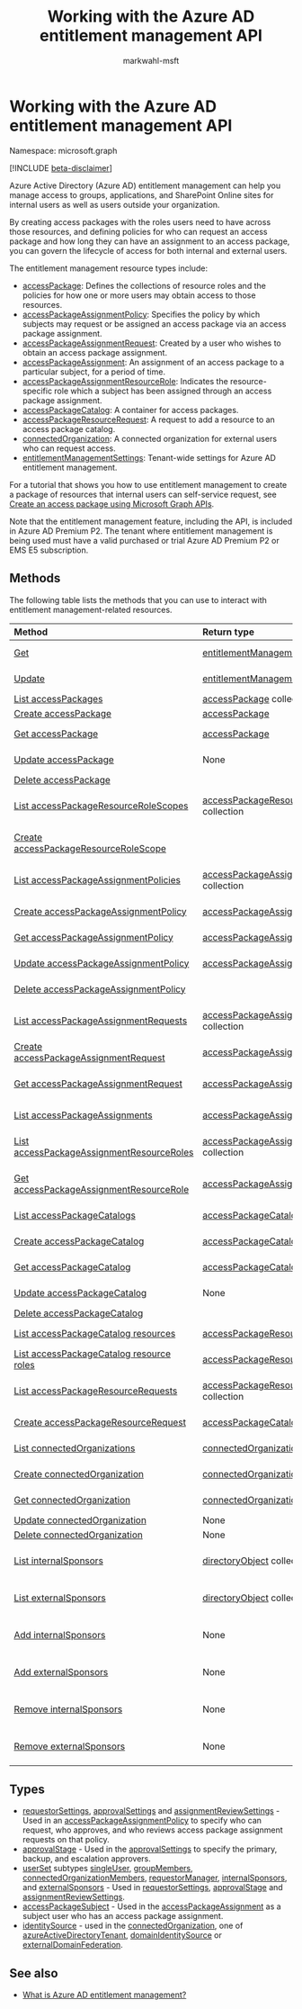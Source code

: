 ﻿---
title: "Working with the Azure AD entitlement management API"
description: "Govern access to resources including groups, apps and sites through Azure AD entitlement management"
localization_priority: Normal
author: "markwahl-msft"
ms.prod: "microsoft-identity-platform"
doc_type: "conceptualPageType"
---

# Working with the Azure AD entitlement management API

Namespace: microsoft.graph

[!INCLUDE [beta-disclaimer](../../includes/beta-disclaimer.md)]

Azure Active Directory (Azure AD) entitlement management can help you manage access to groups, applications, and SharePoint Online sites for internal users as well as users outside your organization.

By creating access packages with the roles users need to have across those resources, and defining policies for who can request an access package and how long they can have an assignment to an access package, you can govern the lifecycle of access for both internal and external users.

The entitlement management resource types include:

- [accessPackage](accesspackage.md): Defines the collections of resource roles and the policies for how one or more users may obtain access to those resources.
- [accessPackageAssignmentPolicy](accesspackageassignmentpolicy.md): Specifies the policy by which subjects may request or be assigned an access package via an access package assignment.
- [accessPackageAssignmentRequest](accesspackageassignmentrequest.md): Created by a user who wishes to obtain an access package assignment.
- [accessPackageAssignment](accesspackageassignment.md): An assignment of an access package to a particular subject, for a period of time.
- [accessPackageAssignmentResourceRole](accesspackageassignmentresourcerole.md): Indicates the resource-specific role which a subject has been assigned through an access package assignment.
- [accessPackageCatalog](accesspackagecatalog.md): A container for access packages.
- [accessPackageResourceRequest](accesspackageresourcerequest.md): A request to add a resource to an access package catalog.
- [connectedOrganization](connectedorganization.md): A connected organization for external users who can request access.
- [entitlementManagementSettings](entitlementmanagementsettings.md): Tenant-wide settings for Azure AD entitlement management.

For a tutorial that shows you how to use entitlement management to create a package of resources that internal users can self-service request, see [Create an access package using Microsoft Graph APIs](/graph/tutorial-access-package-api).

Note that the entitlement management feature, including the API, is included in Azure AD Premium P2. The tenant where entitlement management is being used must have a valid purchased or trial Azure AD Premium P2 or EMS E5 subscription.

## Methods

The following table lists the methods that you can use to interact with entitlement management-related resources.

| Method                                                                                                     | Return type                                                                              | Description                                                                          |
| :--------------------------------------------------------------------------------------------------------- | :--------------------------------------------------------------------------------------- | :----------------------------------------------------------------------------------- |
| [Get](../api/entitlementmanagementsettings-get.md)                                                         | [entitlementManagementSettings](entitlementmanagementsettings.md)                        | Read the properties of an **entitlementManagementSettings** object.                  |
| [Update](../api/entitlementmanagementsettings-update.md)                                                   | [entitlementManagementSettings](entitlementmanagementsettings.md)                        | Update the properties of an **entitlementManagementSettings** object.                |
| [List accessPackages](../api/accesspackage-list.md)                                                        | [accessPackage](accesspackage.md) collection                                             | Retrieve a list of **accessPackage** objects.                                        |
| [Create accessPackage](../api/accesspackage-post.md)                                                       | [accessPackage](accesspackage.md)                                                        | Create a new **accessPackage** object.                                               |
| [Get accessPackage](../api/accesspackage-get.md)                                                           | [accessPackage](accesspackage.md)                                                        | Read properties and relationships of an **accessPackage** object.                    |
| [Update accessPackage](../api/accesspackage-update.md)                                                     | None                                                                                     | Update the properties of an **accesspackage** object.                                |
| [Delete accessPackage](../api/accesspackage-delete.md)                                                     |                                                                                          | Delete **accessPackage**.                                                            |
| [List accessPackageResourceRoleScopes](../api/accesspackage-list-accesspackageresourcerolescopes.md)       | [accessPackageResourceRoleScope](accesspackageresourcerolescope.md) collection           | Retrieve a list of **accessPackageResourceRoleScope** objects for an access package. |
| [Create accessPackageResourceRoleScope](../api/accesspackage-post-accesspackageresourcerolescopes.md)      |                                                                                          | Create a new **accessPackageResourceRoleScope** object for an access package.        |
| [List accessPackageAssignmentPolicies](../api/accesspackageassignmentpolicy-list.md)                       | [accessPackageAssignmentPolicy](accesspackageassignmentpolicy.md) collection             | Retrieve a list of **accessPackageAssignmentPolicy** objects.                        |
| [Create accessPackageAssignmentPolicy](../api/accesspackageassignmentpolicy-post.md)                       | [accessPackageAssignmentPolicy](accesspackageassignmentpolicy.md)                        | Create a new **accessPackageAssignmentPolicy** object.                               |
| [Get accessPackageAssignmentPolicy](../api/accesspackageassignmentpolicy-get.md)                           | [accessPackageAssignmentPolicy](accesspackageassignmentpolicy.md)                        | Read properties and relationships of an **accessPackageAssignmentPolicy** object.    |
| [Update accessPackageAssignmentPolicy](../api/accesspackageassignmentpolicy-update.md)                     | [accessPackageAssignmentPolicy](accesspackageassignmentpolicy.md)                        | Update the properties of an **accessPackageAssignmentPolicy** object.                |
| [Delete accessPackageAssignmentPolicy](../api/accesspackageassignmentpolicy-delete.md)                     |                                                                                          | Delete an **accessPackageAssignmentPolicy**.                                         |
| [List accessPackageAssignmentRequests](../api/accesspackageassignmentrequest-list.md)                      | [accessPackageAssignmentRequest](accesspackageassignmentrequest.md) collection           | Retrieve a list of **accessPackageAssignmentRequest** objects.                       |
| [Create accessPackageAssignmentRequest](../api/accesspackageassignmentrequest-post.md)                     | [accessPackageAssignmentRequest](accesspackageassignmentrequest.md)                      | Create a new **accessPackageAssignmentRequest**.                                     |
| [Get accessPackageAssignmentRequest](../api/accesspackageassignmentrequest-get.md)                         | [accessPackageAssignmentRequest](accesspackageassignmentrequest.md)                      | Read properties and relationships of an **accessPackageAssignmentRequest** object.   |
| [List accessPackageAssignments](../api/accesspackageassignment-list.md)                                    | [accessPackageAssignment](accesspackageassignment.md) collection                         | Retrieve a list of **accessPackageAssignment** objects.                              |
| [List accessPackageAssignmentResourceRoles](../api/accesspackageassignmentresourcerole-list.md)            | [accessPackageAssignmentResourceRole](accesspackageassignmentresourcerole.md) collection | Retrieve a list of **accessPackageAssignmentResourceRole** objects.                  |
| [Get accessPackageAssignmentResourceRole](../api/accesspackageassignmentresourcerole-get.md)               | [accessPackageAssignmentResourceRole](accesspackageassignmentresourcerole.md)            | Retrieve a **accessPackageAssignmentResourceRole** object.                           |
| [List accessPackageCatalogs](../api/accesspackagecatalog-list.md)                                          | [accessPackageCatalog](accesspackagecatalog.md) collection                               | Retrieve a list of **accessPackageCatalogs** objects.                                |
| [Create accessPackageCatalog](../api/accesspackagecatalog-post.md)                                         | [accessPackageCatalog](accesspackagecatalog.md)                                          | Create a new **accessPackageCatalog** object.                                        |
| [Get accessPackageCatalog](../api/accesspackagecatalog-get.md)                                             | [accessPackageCatalog](accesspackagecatalog.md)                                          | Read properties and relationships of an **accessPackageCatalog** object.             |
| [Update accessPackageCatalog](../api/accesspackagecatalog-update.md)                                       | None                                                                                     | Update the properties of an **accessPackageCatalog** object.                         |
| [Delete accessPackageCatalog](../api/accesspackagecatalog-delete.md)                                       |                                                                                          | Delete an **accessPackageCatalog**.                                                  |
| [List accessPackageCatalog resources](../api/accesspackagecatalog-list-accesspackageresources.md)          | [accessPackageResource](accesspackageresource.md) collection                             | Retrieve a list of **accessPackageResource** objects.                                |
| [List accessPackageCatalog resource roles](../api/accesspackagecatalog-list-accesspackageresourceroles.md) | [accessPackageResourceRole](accesspackageresourcerole.md) collection                     | Retrieve a list of **accessPackageResourceRole** objects.                            |
| [List accessPackageResourceRequests](../api/accesspackageresourcerequest-list.md)                          | [accessPackageResourceRequest](accesspackageresourcerequest.md) collection               | Read properties and relationships of **accessPackageResourceRequest** objects.       |
| [Create accessPackageResourceRequest](../api/accesspackageresourcerequest-post.md)                         | [accessPackageCatalog](accesspackageresourcerequest.md)                                  | Create a new **accessPackageResourceRequest** object.                                |
| [List connectedOrganizations](../api/connectedorganization-list.md)                                        | [connectedOrganization](connectedorganization.md) collection                             | Retrieve a list of **connectedOrganization** objects.                                |
| [Create connectedOrganization](../api/connectedorganization-post.md)                                       | [connectedOrganization](connectedorganization.md)                                        | Create a new **connectedOrganization** object.                                       |
| [Get connectedOrganization](../api/connectedorganization-get.md)                                           | [connectedOrganization](connectedorganization.md)                                        | Read properties and relationships of a **connectedOrganization** object.             |
| [Update connectedOrganization](../api/connectedorganization-update.md)                                     | None                                                                                     | Update a **connectedOrganization**.                                                  |
| [Delete connectedOrganization](../api/connectedorganization-delete.md)                                     | None                                                                                     | Delete a **connectedOrganization**.                                                  |
| [List internalSponsors](../api/connectedorganization-list-internalsponsors.md)                             | [directoryObject](directoryobject.md) collection                                         | Retrieve a list of a **connectedOrganization's** internal sponsors.                  |
| [List externalSponsors](../api/connectedorganization-list-externalsponsors.md)                             | [directoryObject](directoryobject.md) collection                                         | Retrieve a list of a **connectedOrganization's** external sponsors.                  |
| [Add internalSponsors](../api/connectedorganization-post-internalsponsors.md)                              | None                                                                                     | Add a user or group to a **connectedOrganization's** internal sponsors.              |
| [Add externalSponsors](../api/connectedorganization-post-externalsponsors.md)                              | None                                                                                     | Add a user or group to a **connectedOrganization's** external sponsors.              |
| [Remove internalSponsors](../api/connectedorganization-delete-internalsponsors.md)                         | None                                                                                     | Remove a user or group from a **connectedOrganization's** internal sponsors.         |
| [Remove externalSponsors](../api/connectedorganization-delete-externalsponsors.md)                         | None                                                                                     | Remove a user or group from a **connectedOrganization's** external sponsors.         |

## Types

- [requestorSettings](requestorsettings.md), [approvalSettings](approvalsettings.md) and [assignmentReviewSettings](assignmentreviewsettings.md) - Used in an [accessPackageAssignmentPolicy](accesspackageassignmentpolicy.md) to specify who can request, who approves, and who reviews access package assignment requests on that policy.
- [approvalStage](approvalstage.md) - Used in the [approvalSettings](approvalsettings.md) to specify the primary, backup, and escalation approvers.
- [userSet](userset.md) subtypes [singleUser](singleuser.md), [groupMembers](groupmembers.md), [connectedOrganizationMembers](connectedorganizationmembers.md), [requestorManager](requestormanager.md), [internalSponsors](internalsponsors.md), and [externalSponsors](externalsponsors.md) - Used in [requestorSettings](requestorsettings.md), [approvalStage](approvalstage.md) and [assignmentReviewSettings](assignmentreviewsettings.md).
- [accessPackageSubject](accesspackagesubject.md) - Used in the [accessPackageAssignment](accesspackageassignment.md) as a subject user who has an access package assignment.
- [identitySource](identitysource.md) - used in the [connectedOrganization](connectedorganization.md), one of [azureActiveDirectoryTenant](azureactivedirectorytenant.md), [domainIdentitySource](domainidentitysource.md) or [externalDomainFederation](externaldomainfederation.md).

## See also

 - [What is Azure AD entitlement management?](/azure/active-directory/governance/entitlement-management-overview)

<!-- uuid: 16cd6b66-4b1a-43a1-adaf-3a886856ed98
2019-02-04 14:57:30 UTC -->

<!-- {
  "type": "#page.annotation",
  "description": "Service root",
  "keywords": "",
  "section": "documentation",
  "tocPath": ""
}-->